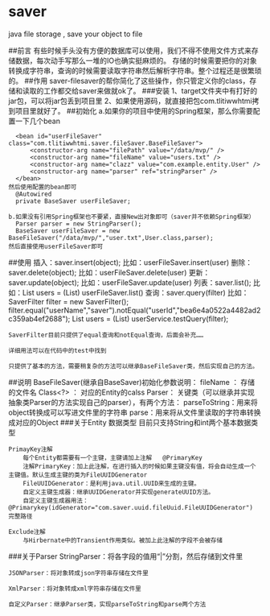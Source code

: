 # saver
java file storage , save your object to file

##前言
    有些时候手头没有方便的数据库可以使用，我们不得不使用文件方式来存储数据，每次动手写那么一堆的IO也确实挺麻烦的。
    存储的时候需要把你的对象转换成字符串，查询的时候需要读取字符串然后解析字符串。整个过程还是很繁琐的。
##作用
    saver-filesaver的帮你简化了这些操作，你只管定义你的class，存储和读取的工作都交给saver来做就ok了。
###安装
    1、target文件夹中有打好的jar包，可以将jar包丢到项目里
    2、如果使用源码，就直接把包com.tlitiwwhtmi拷到项目里就好了。
##初始化
    a.如果你的项目中使用的Spring框架，那么你需要配置一下几个bean
      <bean id="stringParser" class="com.tlitiwwhtmi.saver.fileSaver.parser.StringParser"/>
  
      <bean id="userFileSaver" class="com.tlitiwwhtmi.saver.fileSaver.BaseFileSaver">
          <constructor-arg name="filePath" value="/data/mvp/" />
          <constructor-arg name="fileName" value="users.txt" />
          <constructor-arg name="clazz" value="com.example.entity.User" />
          <constructor-arg name="parser" ref="stringParser" />
      </bean>
    然后使用配置的bean即可
      @Autowired
      private BaseSaver userFileSaver;
    
    b.如果没有引用Spring框架也不要紧，直接New出对象即可（saver并不依赖Spring框架）
      Parser parser = new StringParser();
      BaseSaver userFileSaver = new BaseFileSaver("/data/mvp/","user.txt",User.class,parser);
    然后直接使用userFileSaver即可
##使用
    插入：saver.insert(object);     比如：userFileSaver.insert(user)
    删除：saver.delete(object);     比如：userFileSaver.delete(user)
    更新：saver.update(object);     比如：userFileSaver.update(user)
    列表：saver.list();             比如：List<User> users = (List<User>) userFileSaver.list()
    查询：saver.query(filter)       比如：
                                      SaverFilter filter = new SaverFilter();
                                      filter.equal("userName","saver").notEqual("userId","bea6e4a0522a4482ad2c359ab4ef2688");
                                      List<User> users = (List<User>) userService.testQuery(filter);
    
    SaverFilter目前只提供了equal查询和notEqual查询，后面会补充……
    
    详细用法可以在代码中的test中找到
    
    只提供了基本的方法，需要稍复杂的方法可以继承BaseFileSaver类，然后实现自己的方法。
##说明
    BaseFileSaver(继承自BaseSaver)初始化参数说明：
      fileName ： 存储的文件名
      Class<?> ： 对应的Entity的calss
      Parser：    关键类（可以继承并实现抽象类Parser的方法实现自己的parser），有两个方法：
                          parseToString：用来将object转换成可以写进文件里的字符串
                          parse：用来将从文件里读取的字符串转换成对应的Object
###关于Entity
    数据类型
        目前只支持String和int两个基本数据类型
    
    PrimayKey注解
        每个Entity都需要有一个主键，主键请加上注解   @PrimaryKey
        注解PrimaryKey：加上此注解，在进行插入的时候如果主键没有值，将会自动生成一个主键值。默认生成主键的类为FileUUIDGenerator
        FileUUIDGenerator：是利用java.util.UUID来生成的主键。
        自定义主键生成器：继承UUIDGenerator并实现generateUUID方法。
        自定义主键生成器用法：@Primarykey(idGenerator="com.saver.uuid.fileUuid.FileUUIDGenerator")   完整路径
        
    Exclude注解
        与Hirbernate中的Transient作用类似。被加上此注解的字段不会被存储
###关于Parser
    StringParser：将各字段的值用“|”分割，然后存储到文件里
    
    JSONParser：将对象转成json字符串存储在文件里
    
    XmlParser：将对象转成xml字符串存储在文件里
    
    自定义Parser：继承Parser类，实现parseToString和parse两个方法
